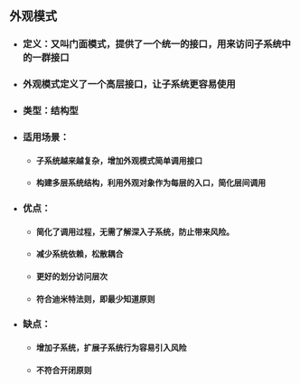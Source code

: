 ## 外观模式

- ### 定义：又叫门面模式，提供了一个统一的接口，用来访问子系统中的一群接口

- ### 外观模式定义了一个高层接口，让子系统更容易使用

- ### 类型：结构型

- ### 适用场景：

  - #### 子系统越来越复杂，增加外观模式简单调用接口

  - #### 构建多层系统结构，利用外观对象作为每层的入口，简化层间调用

- ### 优点：

  - #### 简化了调用过程，无需了解深入子系统，防止带来风险。

  - #### 减少系统依赖，松散耦合

  - #### 更好的划分访问层次

  - #### 符合迪米特法则，即最少知道原则

- ### 缺点：

  - #### 增加子系统，扩展子系统行为容易引入风险

  - #### 不符合开闭原则

